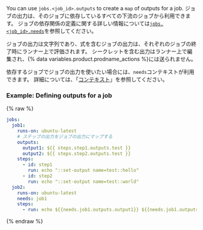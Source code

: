 You can use `jobs.<job_id>.outputs` to create a `map` of outputs for a job. ジョブの出力は、そのジョブに依存しているすべての下流のジョブから利用できます。 ジョブの依存関係の定義に関する詳しい情報については[`jobs.<job_id>.needs`](/actions/using-workflows/workflow-syntax-for-github-actions#jobsjob_idneeds)を参照してください。

ジョブの出力は文字列であり、式を含むジョブの出力は、それぞれのジョブの終了時にランナー上で評価されます。 シークレットを含む出力はランナー上で編集され、{% data variables.product.prodname_actions %}には送られません。

依存するジョブでジョブの出力を使いたい場合には、`needs`コンテキストが利用できます。 詳細については、「[コンテキスト](/actions/learn-github-actions/contexts#needs-context)」を参照してください。

### Example: Defining outputs for a job

{% raw %}
```yaml
jobs:
  job1:
    runs-on: ubuntu-latest
    # ステップの出力をジョブの出力にマップする
    outputs:
      output1: ${{ steps.step1.outputs.test }}
      output2: ${{ steps.step2.outputs.test }}
    steps:
      - id: step1
        run: echo "::set-output name=test::hello"
      - id: step2
        run: echo "::set-output name=test::world"
  job2:
    runs-on: ubuntu-latest
    needs: job1
    steps:
      - run: echo ${{needs.job1.outputs.output1}} ${{needs.job1.outputs.output2}}
```
{% endraw %}
